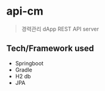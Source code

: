# api-cm
> 경력관리 dApp REST API server

## Tech/Framework used

+ Springboot
+ Gradle
+ H2 db
+ JPA








<!-- Markdown link & img dfn's -->
[npm-image]: https://img.shields.io/npm/v/datadog-metrics.svg?style=flat-square
[npm-url]: https://npmjs.org/package/datadog-metrics
[npm-downloads]: https://img.shields.io/npm/dm/datadog-metrics.svg?style=flat-square

